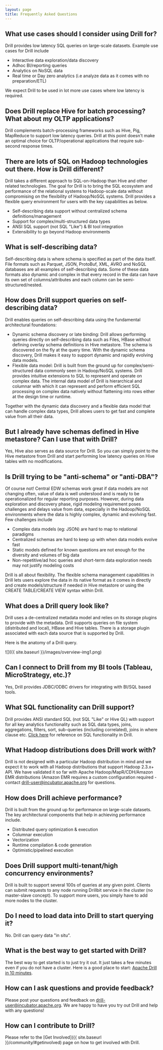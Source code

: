 ```yaml
---
layout: page
title: Frequently Asked Questions
---
```

## What use cases should I consider using Drill for?

Drill provides low latency SQL queries on large-scale datasets. Example use cases for Drill include

* Interactive data exploration/data discovery
* Adhoc BI/reporting queries
* Analytics on NoSQL data
* Real time or Day zero analytics (i.e analyze data as it comes with no preparation/ETL)

We expect Drill to be used in lot more use cases where low latency is required.

## Does Drill replace Hive for batch processing? What about my OLTP applications?

Drill complements batch-processing frameworks such as Hive, Pig, MapReduce to support low latency queries. Drill at this point doesn't make an optimal choice for OLTP/operational applications that require sub-second response times.
            
## There are lots of SQL on Hadoop technologies out there. How is Drill different?

Drill takes a different approach to SQL-on-Hadoop than Hive and other related technologies. The goal for Drill is to bring the SQL ecosystem and performance of the relational systems to Hadoop-scale data without compromising on the flexibility of Hadoop/NoSQL systems. Drill provides a flexible query environment for users with the key capabilities as below.

* Self-describing data support without centralized schema definitions/management
* Support for complex/multi-structured data types
* ANSI SQL support (not SQL "Like") & BI tool integration
* Extensibility to go beyond Hadoop environments

## What is self-describing data?

Self-describing data is where schema is specified as part of the data itself. File formats such as Parquet, JSON, ProtoBuf, XML, AVRO and NoSQL databases are all examples of self-describing data. Some of these data formats also dynamic and complex in that every record in the data can have its own set of columns/attributes and each column can be semi-structured/nested.

## How does Drill support queries on self-describing data?

Drill enables queries on self-describing data using the fundamental architectural foundations:

* Dynamic schema discovery or late binding:  Drill allows performing queries directly on self-describing data such as Files, HBase without defining overlay schema definitions in Hive metastore.  The schema is discovered on the fly at the query time. With the dynamic schema discovery, Drill makes it easy to support dynamic and rapidly evolving data models.
* Flexible data model:  Drill is built from the ground up for complex/semi-structured data commonly seen in Hadoop/NoSQL systems. Drill provides intuitive extensions to SQL to represent and operate on complex data. The internal data model of Drill is hierarchical and columnar with which it can represent and perform efficient SQL processing on complex data natively without flattening into rows either at the design time or runtime.

Together with the dynamic data discovery and a flexible data model that can handle complex data types, Drill allows users to get fast and complete value from all their data.

## But I already have schemas defined in Hive metastore? Can I use that with Drill?

Yes, Hive also serves as data source for Drill. So you can simply point to the Hive metastore from Drill and start performing low latency queries on Hive tables with no modifications.

## Is Drill trying to be "anti-schema" or "anti-DBA"?

Of course not! Central EDW schemas work great if data models are not changing often, value of data is well understood and is ready to be operationalized for regular reporting purposes. However, during data exploration and discovery phase, rigid modeling requirement poses challenges and delays value from data, especially in the Hadoop/NoSQL environments where the data is highly complex, dynamic and evolving fast. Few challenges include

* Complex data models (eg: JSON)  are hard to map to relational paradigms
* Centralized schemas are hard to keep up with when data models evolve fast
* Static models defined for known questions are not enough for the diversity and volumes of big data
* Non-repetitive/ad hoc queries and short-term data exploration needs may not justify modeling costs

Drill is all about flexibility. The flexible schema management capabilities in Drill lets users explore the data in its native format as it comes in directly and create models/structure if needed in Hive metastore or using the CREATE TABLE/CREATE VIEW syntax within Drill.

## What does a Drill query look like?

Drill uses a de-centralized metadata model and relies on its storage plugins to provide with the metadata. Drill supports queries on file system (distributed and local), HBase and Hive tables. There is a storage plugin associated with each data source that is supported by Drill.

Here is the anatomy of a Drill query.

![]({{ site.baseurl }}/images/overview-img1.png)

## Can I connect to Drill from my BI tools (Tableau, MicroStrategy, etc.)?

Yes, Drill provides JDBC/ODBC drivers for integrating with BI/SQL based tools.

## What SQL functionality can Drill support?

Drill provides ANSI standard SQL (not SQL "Like" or Hive QL) with support for all key analytics functionality such as SQL data types, joins, aggregations, filters, sort, sub-queries (including correlated), joins in where clause etc. [Click here](https://cwiki.apache.org/confluence/display/DRILL/SQL+Overview) for reference on SQL functionality in Drill.

## What Hadoop distributions does Drill work with?

Drill is not designed with a particular Hadoop distribution in mind and we expect it to work with all Hadoop distributions that support Hadoop 2.3.x+ API. We have validated it so far with Apache Hadoop/MapR/CDH/Amazon EMR distributions (Amazon EMR requires a custom configuration required - contact <drill-user@incubator.apache.org> for questions.

## How does Drill achieve performance?

Drill is built from the ground up for performance on large-scale datasets. The key architectural components that help in achieving performance include. 

* Distributed query optimization & execution
* Columnar execution
* Vectorization
* Runtime compilation & code generation
* Optimistic/pipelined execution

## Does Drill support multi-tenant/high concurrency environments?

Drill is built to support several 100s of queries at any given point. Clients can submit requests to any node running Drillbit service in the cluster (no master-slave concept). To support more users, you simply have to add more nodes to the cluster.

## Do I need to load data into Drill to start querying it?

No. Drill can query data "in situ".
    
## What is the best way to get started with Drill?

The best way to get started is to just try it out. It just takes a few minutes even if you do not have a cluster. Here is a good place to start: [Apache Drill in 10 minutes](https://cwiki.apache.org/confluence/display/DRILL/Apache+Drill+in+10+Minutes).

## How can I ask questions and provide feedback?

Please post your questions and feedback on <drill-user@incubator.apache.org>. We are happy to have you try out Drill and help with any questions!

## How can I contribute to Drill?

Please refer to the [Get Involved]({{ site.baseurl }}/community/#getinvolved) page on how to get involved with Drill.
